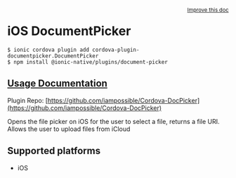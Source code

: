 <a style="float:right;font-size:12px;" href="http://github.com/danielsogl/awesome-cordova-plugins/edit/master/src/@awesome-cordova-plugins/plugins/document-picker/index.ts#L1">
  Improve this doc
</a>

# iOS DocumentPicker

```
$ ionic cordova plugin add cordova-plugin-documentpicker.DocumentPicker
$ npm install @ionic-native/plugins/document-picker
```

## [Usage Documentation](https://ionicframework.com/docs/native/document-picker/)

Plugin Repo: [https://github.com/iampossible/Cordova-DocPicker](https://github.com/iampossible/Cordova-DocPicker)

Opens the file picker on iOS for the user to select a file, returns a file URI.
Allows the user to upload files from iCloud

## Supported platforms

- iOS
  


